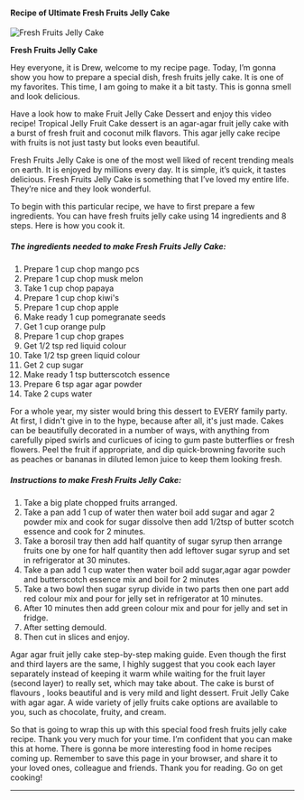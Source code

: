             

#### Recipe of Ultimate Fresh Fruits Jelly Cake

![Fresh Fruits Jelly Cake](https://img-global.cpcdn.com/recipes/649352c0cf7eb153/751x532cq70/fresh-fruits-jelly-cake-recipe-main-photo.jpg)

**Fresh Fruits Jelly Cake**

Hey everyone, it is Drew, welcome to my recipe page. Today, I’m gonna show you how to prepare a special dish, fresh fruits jelly cake. It is one of my favorites. This time, I am going to make it a bit tasty. This is gonna smell and look delicious.

Have a look how to make Fruit Jelly Cake Dessert and enjoy this video recipe! Tropical Jelly Fruit Cake dessert is an agar-agar fruit jelly cake with a burst of fresh fruit and coconut milk flavors. This agar jelly cake recipe with fruits is not just tasty but looks even beautiful.

Fresh Fruits Jelly Cake is one of the most well liked of recent trending meals on earth. It is enjoyed by millions every day. It is simple, it’s quick, it tastes delicious. Fresh Fruits Jelly Cake is something that I’ve loved my entire life. They’re nice and they look wonderful.

To begin with this particular recipe, we have to first prepare a few ingredients. You can have fresh fruits jelly cake using 14 ingredients and 8 steps. Here is how you cook it.

##### The ingredients needed to make Fresh Fruits Jelly Cake:

1.  Prepare 1 cup chop mango pcs
2.  Prepare 1 cup chop musk melon
3.  Take 1 cup chop papaya
4.  Prepare 1 cup chop kiwi's
5.  Prepare 1 cup chop apple
6.  Make ready 1 cup pomegranate seeds
7.  Get 1 cup orange pulp
8.  Prepare 1 cup chop grapes
9.  Get 1/2 tsp red liquid colour
10.  Take 1/2 tsp green liquid colour
11.  Get 2 cup sugar
12.  Make ready 1 tsp butterscotch essence
13.  Prepare 6 tsp agar agar powder
14.  Take 2 cups water

For a whole year, my sister would bring this dessert to EVERY family party. At first, I didn't give in to the hype, because after all, it's just made. Cakes can be beautifully decorated in a number of ways, with anything from carefully piped swirls and curlicues of icing to gum paste butterflies or fresh flowers. Peel the fruit if appropriate, and dip quick-browning favorite such as peaches or bananas in diluted lemon juice to keep them looking fresh.

##### Instructions to make Fresh Fruits Jelly Cake:

1.  Take a big plate chopped fruits arranged.
2.  Take a pan add 1 cup of water then water boil add sugar and agar 2 powder mix and cook for sugar dissolve then add 1/2tsp of butter scotch essence and cook for 2 minutes.
3.  Take a borosil tray then add half quantity of sugar syrup then arrange fruits one by one for half quantity then add leftover sugar syrup and set in refrigerator at 30 minutes.
4.  Take a pan add 1 cup water then water boil add sugar,agar agar powder and butterscotch essence mix and boil for 2 minutes
5.  Take a two bowl then sugar syrup divide in two parts then one part add red colour mix and pour for jelly set in refrigerator at 10 minutes.
6.  After 10 minutes then add green colour mix and pour for jelly and set in fridge.
7.  After setting demould.
8.  Then cut in slices and enjoy.

Agar agar fruit jelly cake step-by-step making guide. Even though the first and third layers are the same, I highly suggest that you cook each layer separately instead of keeping it warm while waiting for the fruit layer (second layer) to really set, which may take about. The cake is burst of flavours , looks beautiful and is very mild and light dessert. Fruit Jelly Cake with agar agar. A wide variety of jelly fruits cake options are available to you, such as chocolate, fruity, and cream.

So that is going to wrap this up with this special food fresh fruits jelly cake recipe. Thank you very much for your time. I’m confident that you can make this at home. There is gonna be more interesting food in home recipes coming up. Remember to save this page in your browser, and share it to your loved ones, colleague and friends. Thank you for reading. Go on get cooking!

* * *